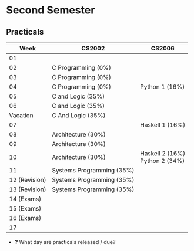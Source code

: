 # Second Semester

## Practicals

| Week          | CS2002                    | CS2006                              |
|---------------|---------------------------|-------------------------------------|
| 01            |                           |                                     |
| 02            | C Programming (0%)        |                                     |
| 03            | C Programming (0%)        |                                     |
| 04            | C Programming (0%)        | Python 1 (16%)                      |
| 05            | C and Logic (35%)         |                                     |
| 06            | C and Logic (35%)         |                                     |
| Vacation      | C And Logic (35%)         |                                     |
| 07            |                           | Haskell 1 (16%)                     |
| 08            | Architecture (30%)        |                                     |
| 09            | Architecture (30%)        |                                     |
| 10            | Architecture (30%)        | Haskell 2 (16%) <br> Python 2 (34%) |
| 11            | Systems Programming (35%) |                                     |
| 12 (Revision) | Systems Programming (35%) |                                     |
| 13 (Revision) | Systems Programming (35%) |                                     |
| 14 (Exams)    |                           |                                     |
| 15 (Exams)    |                           |                                     |
| 16 (Exams)    |                           |                                     |
| 17            |                           |                                     |


- **?** What day are practicals released / due?
